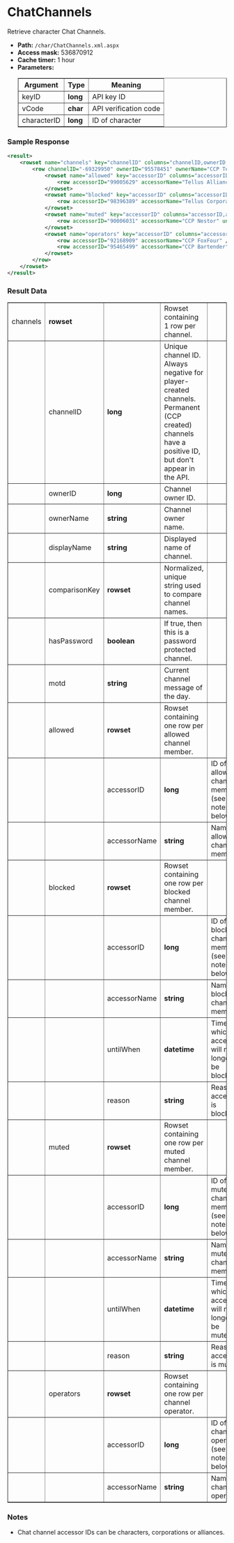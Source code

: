 # ChatChannels
Retrieve character Chat Channels.

* __Path:__ ``/char/ChatChannels.xml.aspx``
* __Access mask:__ 536870912
* __Cache timer:__ 1 hour
* __Parameters:__
    <table border="1">
        <tbody>
            <tr>
                <th>Argument</th>
                <th>Type</th>
                <th>Meaning</th>
            </tr>
            <tr>
                <td>keyID</td>
                <td><strong>long</strong></td>
                <td>API key ID</td>
            </tr>
            <tr>
                <td>vCode</td>
                <td><strong>char</strong></td>
                <td>API verification code</td>
            </tr>
            <tr>
                <td>characterID</td>
                <td><strong>long</strong></td>
                <td>ID of character</td>
            </tr>
        </tbody>
    </table>

### Sample Response

```xml
<result>
    <rowset name="channels" key="channelID" columns="channelID,ownerID,ownerName,displayName,comparisonKey,hasPassword,motd">
        <row channelID="-69329950" ownerID="95578451" ownerName="CCP Tellus" displayName="Players' Haven" comparisonKey="players'haven" hasPassword="False" motd="<b>Feed pineapples to the cats!</b>">
            <rowset name="allowed" key="accessorID" columns="accessorID,accessorName">
                <row accessorID="99005629" accessorName="Tellus Alliance" />
            </rowset>
            <rowset name="blocked" key="accessorID" columns="accessorID,accessorName,untilWhen,reason">
                <row accessorID="98396389" accessorName="Tellus Corporation" untilWhen="0001-01-01 00:00:00" reason="" />
            </rowset>
            <rowset name="muted" key="accessorID" columns="accessorID,accessorName,untilWhen,reason">
                <row accessorID="90006031" accessorName="CCP Nestor" untilWhen="2015-08-07 15:17:40" reason="Test success! You can't speak now." />
            </rowset>
            <rowset name="operators" key="accessorID" columns="accessorID,accessorName">
                <row accessorID="92168909" accessorName="CCP FoxFour" />
                <row accessorID="95465499" accessorName="CCP Bartender" />
            </rowset>
        </row>
    </rowset>
</result>
```

### Result Data

<table border="1">
    <tbody>
        <tr>
            <td>channels</td>
            <td><strong>rowset</strong></td>
            <td></td>
            <td>Rowset containing 1 row per channel.</td>
            <td></td>
        </tr>
        <tr>
            <td></td>
            <td>channelID</td>
            <td nowrap><strong>long</strong></td>
            <td>Unique channel ID.  Always negative for player-created channels.  Permanent (CCP created) channels have a positive ID, but don't appear in the API.</td>
            <td></td>
        </tr>
        <tr>
            <td></td>
            <td>ownerID</td>
            <td><strong>long</strong></td>
            <td>Channel owner ID.</td>
            <td></td>
        </tr>
        <tr>
            <td></td>
            <td>ownerName</td>
            <td><strong>string</strong></td>
            <td>Channel owner name.</td>
            <td></td>
        </tr>
        <tr>
            <td></td>
            <td>displayName</td>
            <td><strong>string</strong></td>
            <td>Displayed name of channel.</td>
            <td></td>
        </tr>
        <tr>
            <td></td>
            <td>comparisonKey</td>
            <td><strong>rowset</strong></td>
            <td>Normalized, unique string used to compare channel names.</td>
            <td></td>
        </tr>
        <tr>
            <td></td>
            <td>hasPassword</td>
            <td><strong>boolean</strong></td>
            <td>If true, then this is a password protected channel.</td>
            <td></td>
        </tr>
        <tr>
            <td></td>
            <td>motd</td>
            <td><strong>string</strong></td>
            <td>Current channel message of the day.</td>
            <td></td>
        </tr>
        <tr>
            <td></td>
            <td>allowed</td>
            <td><strong>rowset</strong></td>
            <td>Rowset containing one row per allowed channel member.</td>
            <td></td>
        </tr>
        <tr>
            <td></td>
            <td></td>
            <td>accessorID</td>
            <td><strong>long</strong></td>
            <td>ID of allowed channel member (see notes below).</td>
        </tr>
        <tr>
            <td></td>
            <td></td>
            <td>accessorName</td>
            <td><strong>string</strong></td>
            <td>Name of allowed channel member.</td>
        </tr>
        <tr>
            <td></td>
            <td>blocked</td>
            <td><strong>rowset</strong></td>
            <td>Rowset containing one row per blocked channel member.</td>
            <td></td>
        </tr>
        <tr>
            <td></td>
            <td></td>
            <td>accessorID</td>
            <td><strong>long</strong></td>
            <td>ID of blocked channel member (see notes below).</td>
        </tr>
        <tr>
            <td></td>
            <td></td>
            <td>accessorName</td>
            <td><strong>string</strong></td>
            <td>Name of blocked channel member.</td>
        </tr>
        <tr>
            <td></td>
            <td></td>
            <td>untilWhen</td>
            <td><strong>datetime</strong></td>
            <td>Time at which accessor will no longer be blocked.</td>
        </tr>
        <tr>
            <td></td>
            <td></td>
            <td>reason</td>
            <td><strong>string</strong></td>
            <td>Reason accessor is blocked.</td>
        </tr>
        <tr>
            <td></td>
            <td>muted</td>
            <td><strong>rowset</strong></td>
            <td>Rowset containing one row per muted channel member.</td>
            <td></td>
        </tr>
        <tr>
            <td></td>
            <td></td>
            <td>accessorID</td>
            <td><strong>long</strong></td>
            <td>ID of muted channel member (see notes below).</td>
        </tr>
        <tr>
            <td></td>
            <td></td>
            <td>accessorName</td>
            <td><strong>string</strong></td>
            <td>Name of muted channel member.</td>
        </tr>
        <tr>
            <td></td>
            <td></td>
            <td>untilWhen</td>
            <td><strong>datetime</strong></td>
            <td>Time at which accessor will no longer be muted.</td>
        </tr>
        <tr>
            <td></td>
            <td></td>
            <td>reason</td>
            <td><strong>string</strong></td>
            <td>Reason accessor is muted.</td>
        </tr>
        <tr>
            <td></td>
            <td>operators</td>
            <td><strong>rowset</strong></td>
            <td>Rowset containing one row per channel operator.</td>
            <td></td>
        </tr>
        <tr>
            <td></td>
            <td></td>
            <td>accessorID</td>
            <td><strong>long</strong></td>
            <td>ID of channel operator (see notes below).</td>
        </tr>
        <tr>
            <td></td>
            <td></td>
            <td>accessorName</td>
            <td><strong>string</strong></td>
            <td>Name of channel operator.</td>
        </tr>
    </tbody>
</table>

### Notes

* Chat channel accessor IDs can be characters, corporations or alliances.
